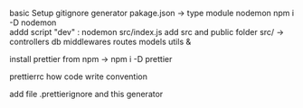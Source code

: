 basic Setup
gitignore generator
pakage.json -> type module
nodemon npm i -D nodemon  
addd script "dev" : nodemon src/index.js
add src and public folder
src/ -> controllers db middlewares routes models utils &  

install prettier from npm -> npm i -D prettier

prettierrc how code  write convention

add file .prettierignore  and this generator

